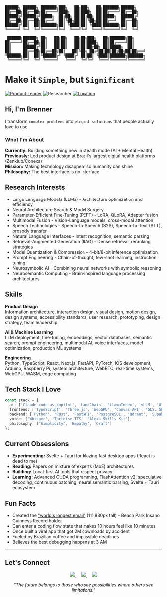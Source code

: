 ```
██████╗ ██████╗ ███████╗███╗   ██╗███╗   ██╗███████╗██████╗ 
██╔══██╗██╔══██╗██╔════╝████╗  ██║████╗  ██║██╔════╝██╔══██╗
██████╔╝██████╔╝█████╗  ██╔██╗ ██║██╔██╗ ██║█████╗  ██████╔╝
██╔══██╗██╔══██╗██╔══╝  ██║╚██╗██║██║╚██╗██║██╔══╝  ██╔══██╗
██████╔╝██║  ██║███████╗██║ ╚████║██║ ╚████║███████╗██║  ██║
╚═════╝ ╚═╝  ╚═╝╚══════╝╚═╝  ╚═══╝╚═╝  ╚═══╝╚══════╝╚═╝  ╚═╝
                                                              
 ██████╗██████╗ ██╗   ██╗██╗   ██╗██╗███╗   ██╗███████╗██╗     
██╔════╝██╔══██╗██║   ██║██║   ██║██║████╗  ██║██╔════╝██║     
██║     ██████╔╝██║   ██║██║   ██║██║██╔██╗ ██║█████╗  ██║     
██║     ██╔══██╗██╔══██╗██║   ██║╚██╗ ██╔╝██║██║██╔██╗██║██╔══╝     
╚██████╗██║  ██║╚██████╔╝ ╚████╔╝ ██║██║ ╚████║███████╗███████╗
 ╚═════╝╚═╝  ╚═╝ ╚═════╝   ╚═══╝  ╚═╝╚═╝  ╚═══╝╚══════╝╚══════╝
```

# Make it `Simple`, but `Significant`

[![Product Leader](https://img.shields.io/badge/Product%20Leader-22%2B%20years-black.svg)](https://linkedin.com/in/brennercruvinel)
![Researcher](https://img.shields.io/badge/🔬-AI%20Researcher-purple.svg)
[![Location](https://img.shields.io/badge/📍-São%20Paulo%2C%20Brazil-red.svg)](https://maps.app.goo.gl/saopaulo)

## Hi, I'm Brenner

I transform `complex problems` into `elegant solutions` that people actually love to use.

### What I'm About

**Currently:** Building something new in stealth mode (AI + Mental Health)  
**Previously:** Led product design at Brazil's largest digital health platforms (Zenklub/Conexa)  
**Mission:** Making technology disappear so humanity can shine  
**Philosophy:** The best interface is no interface  

## Research Interests

* Large Language Models (LLMs) - Architecture optimization and efficiency
* Neural Architecture Search & Model Surgery
* Parameter-Efficient Fine-Tuning (PEFT) - LoRA, QLoRA, Adapter fusion
* Multimodal Fusion - Vision-Language models, cross-modal attention
* Speech Technologies - Speech-to-Speech (S2S), Speech-to-Text (STT), prosody transfer
* Natural Language Interfaces - Intent recognition, semantic parsing
* Retrieval-Augmented Generation (RAG) - Dense retrieval, reranking strategies
* Model Quantization & Compression - 4-bit/8-bit inference optimization
* Prompt Engineering - Chain-of-thought, few-shot learning, instruction tuning
* Neurosymbolic AI - Combining neural networks with symbolic reasoning
* Neurosemantic Computing - Brain-inspired language processing architectures

## Skills

**Product Design**  
Information architecture, interaction design, visual design, motion design, design systems, accessibility standards, user research, prototyping, design strategy, team leadership

**AI & Machine Learning**  
LLM deployment, fine-tuning, embeddings, vector databases, semantic search, prompt engineering, multimodal AI, voice interfaces, model optimization, production ML systems

**Engineering**  
Python, TypeScript, React, Next.js, FastAPI, PyTorch, iOS development, Arduino, Raspberry Pi, system architecture, WebRTC, real-time systems, WebGPU, WASM, edge computing

## Tech Stack I Love

```typescript
const stack = {
  ai: ['Claude code as copilot', 'LangChain', 'LlamaIndex', 'vLLM', 'Ollama', 'HuggingFace', 'LM Studio'],
  frontend: ['TypeScript', 'Three.js', 'WebGPU', 'Canvas API', 'GLSL Shaders'],
  backend: ['Python', 'Rust', 'FastAPI', 'PostgreSQL', 'Qdrant', 'Supabase'],
  voice: ['Whisper', 'Tortoise-TTS', 'Alexa Skills Kit'],
  philosophy: ['Simplicity', 'Empathy', 'Craft']
};
```

## Current Obsessions

- **Experimenting:** Svelte + Tauri for blazing fast desktop apps (React is dead to me)
- **Reading:** Papers on mixture of experts (MoE) architectures
- **Building:** Local-first AI tools that respect privacy
- **Learning:** Advanced CUDA programming, FlashAttention v2, speculative decoding, continuous batching, neural semantic parsing, Svelte + Tauri ecosystem

## Fun Facts

- Created the ["world's longest email"](https://www.meioemensagem.com.br/comunicacao/acao-do-beach-park-propoe-emocao-real) (111,830px tall) - Beach Park Insano Guinness Record holder
- Can enter a coding flow state that makes 10 hours feel like 10 minutes
- Once built a viral app that got 2M downloads by accident
- Fueled by Brazilian coffee and impossible deadlines
- Believes the best debugging happens at 3 AM

---

## Let's Connect

<p align="center">
  <a href="https://linkedin.com/in/brennercruvinel">
    <img src="https://img.shields.io/badge/LinkedIn-0077B5?style=for-the-badge&logo=linkedin&logoColor=white" />
  </a>
  &nbsp;&nbsp;&nbsp;
  <a href="https://instagram.com/brennercruvinel">
    <img src="https://img.shields.io/badge/Instagram-E4405F?style=for-the-badge&logo=instagram&logoColor=white" />
  </a>
  &nbsp;&nbsp;&nbsp;
  <a href="https://twitter.com/brennercruvinel">
    <img src="https://img.shields.io/badge/Twitter-1DA1F2?style=for-the-badge&logo=twitter&logoColor=white" />
  </a>
</p>
<p align="center">
  <i>"The future belongs to those who see possibilities where others see limitations."</i>
</p>


